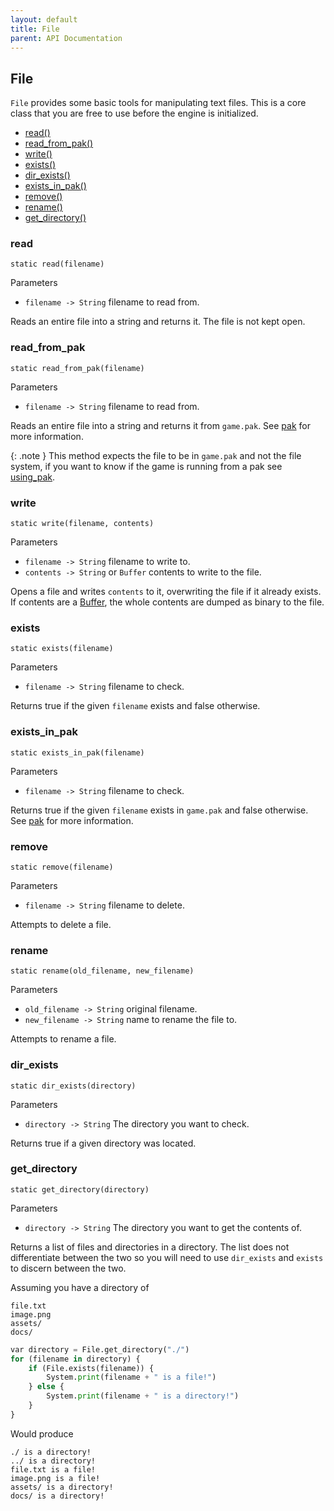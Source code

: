 ```yaml
---
layout: default
title: File
parent: API Documentation
---
```


## File
`File` provides some basic tools for manipulating text files. This is a core class
that you are free to use before the engine is initialized.

+ [read()](#read)
+ [read_from_pak()](#read_from_pak)
+ [write()](#write)
+ [exists()](#exists)
+ [dir_exists()](#dir_exists)
+ [exists_in_pak()](#exists_in_pak)
+ [remove()](#remove)
+ [rename()](#rename)
+ [get_directory()](#get_directory)

### read
`static read(filename)`

Parameters
 + `filename -> String` filename to read from.
 
Reads an entire file into a string and returns it. The file is not kept open.

### read_from_pak
`static read_from_pak(filename)`

Parameters
 + `filename -> String` filename to read from.
 
Reads an entire file into a string and returns it from `game.pak`. See [pak](../Pak) for
more information.

{: .note }
This method expects the file to be in `game.pak` and not the file system, if you want
to know if the game is running from a pak see [using_pak](Engine#using_pak).

### write
`static write(filename, contents)`

Parameters
 + `filename -> String` filename to write to.
 + `contents -> String` or `Buffer` contents to write to the file.

Opens a file and writes `contents` to it, overwriting the file if it already exists. If contents
are a [Buffer](Buffer), the whole contents are dumped as binary to the file.

### exists
`static exists(filename)`

Parameters
 + `filename -> String` filename to check.
 
Returns true if the given `filename` exists and false otherwise.

### exists_in_pak
`static exists_in_pak(filename)`

Parameters
 + `filename -> String` filename to check.
 
Returns true if the given `filename` exists in `game.pak` and false otherwise. See [pak](../Pak) for
more information.

### remove
`static remove(filename)`

Parameters
 + `filename -> String` filename to delete.
 
Attempts to delete a file.

### rename
`static rename(old_filename, new_filename)`

Parameters
 + `old_filename -> String` original filename.
 + `new_filename -> String` name to rename the file to.
 
Attempts to rename a file.

### dir_exists
`static dir_exists(directory)`

Parameters
 + `directory -> String` The directory you want to check.

Returns true if a given directory was located.

### get_directory
`static get_directory(directory)`

Parameters
 + `directory -> String` The directory you want to get the contents of.

Returns a list of files and directories in a directory. The list does not differentiate
between the two so you will need to use `dir_exists` and `exists` to discern between the
two.

Assuming you have a directory of

    file.txt
    image.png
    assets/
    docs/

```python
var directory = File.get_directory("./")
for (filename in directory) {
    if (File.exists(filename)) {
        System.print(filename + " is a file!")
    } else {
        System.print(filename + " is a directory!")
    }
}
```

Would produce

    ./ is a directory!
    ../ is a directory!
    file.txt is a file!
    image.png is a file!
    assets/ is a directory!
    docs/ is a directory!